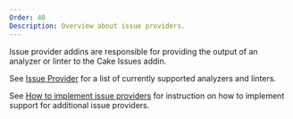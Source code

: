 ```yaml
---
Order: 40
Description: Overview about issue providers.
---
```

Issue provider addins are responsible for providing the output of an analyzer or linter to the Cake Issues addin.

See [Issue Provider] for a list of currently supported analyzers and linters.

See [How to implement issue providers] for instruction on how to implement support for additional issue providers.

[Issue Provider]: ../../addins/issue-provider/
[How to implement issue providers]: ../extending/issue-provider/